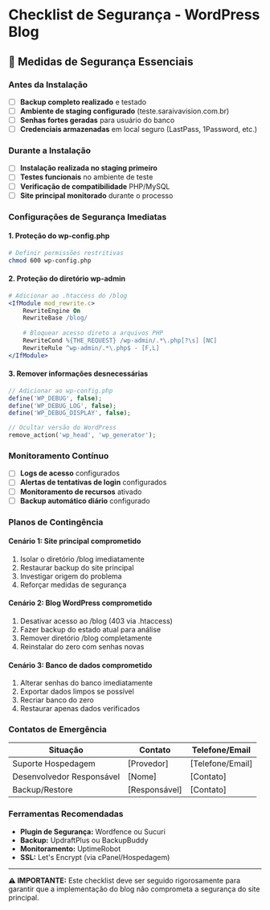 # Checklist de Segurança - WordPress Blog

## 🔐 Medidas de Segurança Essenciais

### Antes da Instalação

- [ ] **Backup completo realizado** e testado
- [ ] **Ambiente de staging configurado** (teste.saraivavision.com.br)
- [ ] **Senhas fortes geradas** para usuário do banco
- [ ] **Credenciais armazenadas** em local seguro (LastPass, 1Password, etc.)

### Durante a Instalação

- [ ] **Instalação realizada no staging primeiro**
- [ ] **Testes funcionais** no ambiente de teste
- [ ] **Verificação de compatibilidade** PHP/MySQL
- [ ] **Site principal monitorado** durante o processo

### Configurações de Segurança Imediatas

#### 1. Proteção do wp-config.php
```bash
# Definir permissões restritivas
chmod 600 wp-config.php
```

#### 2. Proteção do diretório wp-admin
```apache
# Adicionar ao .htaccess do /blog
<IfModule mod_rewrite.c>
    RewriteEngine On
    RewriteBase /blog/
    
    # Bloquear acesso direto a arquivos PHP
    RewriteCond %{THE_REQUEST} /wp-admin/.*\.php[?\s] [NC]
    RewriteRule ^wp-admin/.*\.php$ - [F,L]
</IfModule>
```

#### 3. Remover informações desnecessárias
```php
// Adicionar ao wp-config.php
define('WP_DEBUG', false);
define('WP_DEBUG_LOG', false);
define('WP_DEBUG_DISPLAY', false);

// Ocultar versão do WordPress
remove_action('wp_head', 'wp_generator');
```

### Monitoramento Contínuo

- [ ] **Logs de acesso** configurados
- [ ] **Alertas de tentativas de login** configurados
- [ ] **Monitoramento de recursos** ativado
- [ ] **Backup automático diário** configurado

### Planos de Contingência

#### Cenário 1: Site principal comprometido
1. Isolar o diretório /blog imediatamente
2. Restaurar backup do site principal
3. Investigar origem do problema
4. Reforçar medidas de segurança

#### Cenário 2: Blog WordPress comprometido
1. Desativar acesso ao /blog (403 via .htaccess)
2. Fazer backup do estado atual para análise
3. Remover diretório /blog completamente
4. Reinstalar do zero com senhas novas

#### Cenário 3: Banco de dados comprometido
1. Alterar senhas do banco imediatamente
2. Exportar dados limpos se possível
3. Recriar banco do zero
4. Restaurar apenas dados verificados

### Contatos de Emergência

| Situação | Contato | Telefone/Email |
|----------|---------|----------------|
| Suporte Hospedagem | [Provedor] | [Telefone/Email] |
| Desenvolvedor Responsável | [Nome] | [Contato] |
| Backup/Restore | [Responsável] | [Contato] |

### Ferramentas Recomendadas

- **Plugin de Segurança:** Wordfence ou Sucuri
- **Backup:** UpdraftPlus ou BackupBuddy
- **Monitoramento:** UptimeRobot
- **SSL:** Let's Encrypt (via cPanel/Hospedagem)

---

**⚠️ IMPORTANTE:** Este checklist deve ser seguido rigorosamente para garantir que a implementação do blog não comprometa a segurança do site principal.